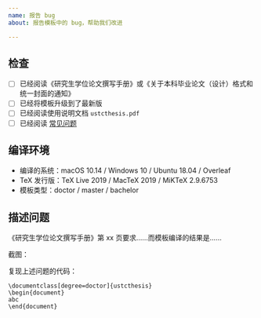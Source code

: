 ```yaml
---
name: 报告 bug
about: 报告模板中的 bug，帮助我们改进

---
```


## 检查
- [ ] 已经阅读《研究生学位论文撰写手册》或《关于本科毕业论文（设计）格式和统一封面的通知》
- [ ] 已经将模板升级到了最新版
- [ ] 已经阅读使用说明文档 `ustcthesis.pdf`
- [ ] 已经阅读 [常见问题](https://github.com/ustctug/ustcthesis/wiki/常见问题)

## 编译环境
- 编译的系统：macOS 10.14 / Windows 10 / Ubuntu 18.04 / Overleaf
- TeX 发行版：TeX Live 2019 / MacTeX 2019 / MiKTeX 2.9.6753
- 模板类型：doctor / master / bachelor

## 描述问题
《研究生学位论文撰写手册》第 xx 页要求……而模板编译的结果是……

截图：


复现上述问题的代码：
```TeX
\documentclass[degree=doctor]{ustcthesis}
\begin{document}
abc
\end{document}
```
